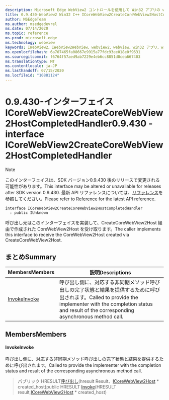 ```yaml
---
description: Microsoft Edge WebView2 コントロールを使用して Win32 アプリの web コンテンツをホストする
title: 0.9.430-WebView2 Win32 C++ ICoreWebView2CreateCoreWebView2HostCompletedHandler
author: MSEdgeTeam
ms.author: msedgedevrel
ms.date: 07/14/2020
ms.topic: reference
ms.prod: microsoft-edge
ms.technology: webview
keywords: IWebView2、IWebView2WebView、webview2、webview、win32 アプリ、win32、edge、ICoreWebView2、ICoreWebView2Host、browser control、edge html
ms.openlocfilehash: 6a707465fa08667e9915a77fdc93ee018e0f9631
ms.sourcegitcommit: f6764f57aed9ab7229e4eb6cc8851d0cea667403
ms.translationtype: MT
ms.contentlocale: ja-JP
ms.lasthandoff: 07/15/2020
ms.locfileid: "10881124"
---
```

# <span data-ttu-id="ae78b-104">0.9.430-インターフェイス ICoreWebView2CreateCoreWebView2HostCompletedHandler</span><span class="sxs-lookup"><span data-stu-id="ae78b-104">0.9.430 - interface ICoreWebView2CreateCoreWebView2HostCompletedHandler</span></span> 

> [!NOTE]
> <span data-ttu-id="ae78b-105">このインターフェイスは、SDK バージョン0.9.430 後のリリースで変更される可能性があります。</span><span class="sxs-lookup"><span data-stu-id="ae78b-105">This interface may be altered or unavailable for releases after SDK version 0.9.430.</span></span> <span data-ttu-id="ae78b-106">最新 API リファレンスについては、[リファレンス](../../../webview2-api-reference.md)を参照してください。</span><span class="sxs-lookup"><span data-stu-id="ae78b-106">Please refer to [Reference](../../../webview2-api-reference.md) for the latest API reference.</span></span>

```
interface ICoreWebView2CreateCoreWebView2HostCompletedHandler
  : public IUnknown
```

<span data-ttu-id="ae78b-107">呼び出し元はこのインターフェイスを実装して、CreateCoreWebView2Host 経由で作成された CoreWebView2Host を受け取ります。</span><span class="sxs-lookup"><span data-stu-id="ae78b-107">The caller implements this interface to receive the CoreWebView2Host created via CreateCoreWebView2Host.</span></span>

## <span data-ttu-id="ae78b-108">まとめ</span><span class="sxs-lookup"><span data-stu-id="ae78b-108">Summary</span></span>

 <span data-ttu-id="ae78b-109">Members</span><span class="sxs-lookup"><span data-stu-id="ae78b-109">Members</span></span>                        | <span data-ttu-id="ae78b-110">説明</span><span class="sxs-lookup"><span data-stu-id="ae78b-110">Descriptions</span></span>
--------------------------------|---------------------------------------------
[<span data-ttu-id="ae78b-111">Invoke</span><span class="sxs-lookup"><span data-stu-id="ae78b-111">Invoke</span></span>](#invoke) | <span data-ttu-id="ae78b-112">呼び出し側に、対応する非同期メソッド呼び出しの完了状態と結果を提供するために呼び出されます。</span><span class="sxs-lookup"><span data-stu-id="ae78b-112">Called to provide the implementer with the completion status and result of the corresponding asynchronous method call.</span></span>

## <span data-ttu-id="ae78b-113">Members</span><span class="sxs-lookup"><span data-stu-id="ae78b-113">Members</span></span>

#### <span data-ttu-id="ae78b-114">Invoke</span><span class="sxs-lookup"><span data-stu-id="ae78b-114">Invoke</span></span> 

<span data-ttu-id="ae78b-115">呼び出し側に、対応する非同期メソッド呼び出しの完了状態と結果を提供するために呼び出されます。</span><span class="sxs-lookup"><span data-stu-id="ae78b-115">Called to provide the implementer with the completion status and result of the corresponding asynchronous method call.</span></span>

> <span data-ttu-id="ae78b-116">パブリック HRESULT[呼び出し](#invoke)(hresult Result、[ICoreWebView2Host](ICoreWebView2Host.md) \* created_host)</span><span class="sxs-lookup"><span data-stu-id="ae78b-116">public HRESULT [Invoke](#invoke)(HRESULT result,[ICoreWebView2Host](ICoreWebView2Host.md) \* created_host)</span></span>

